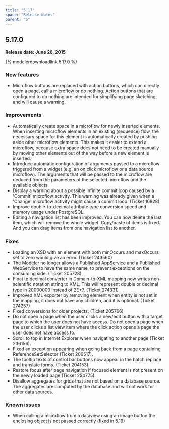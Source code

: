 ```yaml
---
title: "5.17"
space: "Release Notes"
parent: "5"
---
```


## 5.17.0

**Release date: June 26, 2015**

{% modelerdownloadlink 5.17.0 %}

### New features

*   Microflow buttons are replaced with action buttons, which can directly open a page, call a microflow or do nothing. Action buttons that are configured to do nothing are intended for simplifying page sketching, and will cause a warning.

### Improvements

*   Automatically create space in a microflow for newly inserted elements. When inserting microflow elements in an existing (sequence) flow, the necessary space for this element is automatically created by pushing aside other microflow elements. This makes it easier to extend a microflow, because extra space does not need to be created manually by moving other elements out of the way before a new element is inserted.
*   Introduce automatic configuration of arguments passed to a microflow triggered from a widget (e.g. an on click microflow or a data source microflow). The arguments that will be passed to the microflow are deduced from the parameters of the selected microflow and the available objects.
*   Display a warning about a possible infinite commit loop caused by a 'Commit' microflow activity. This warning was already given when a 'Change' microflow activity might cause a commit loop. (Ticket 16828)
*   Improve double-to-decimal attribute type conversion speed and memory usage under PostgreSQL.
*   Editing a navigation list has been improved. You can now delete the last item, which will remove the whole widget. Copy/paste of items is fixed. And you can drag items from one navigation list to another.

### Fixes

*   Loading an XSD with an element with both minOccurs and maxOccurs set to zero would give an error. (Ticket 243560)
*   The Modeler no longer allows a Published AppService and a Published WebService to have the same name, to prevent exceptions on the consuming side. (Ticket 205728)
*   Float to decimal converter in Domain-to-XML mapping now writes non-scientific notation string to XML. This will represent double or decimal type in 20000000 instead of 2E+7\. (Ticket 274331)
*   Improved XML exporter by removing element when entity is not set in the mapping, it does not have any children, and it is optional. (Ticket 274257)
*   Fixed conversions for older projects. (Ticket 205766)
*   Do not open a page when the user clicks a new/edit button with a target page to which the user does not have access. Do not open a page when the user clicks a list view item where the click action opens a page the user does not have access to.
*   Scroll to top in Internet Explorer when navigating to another page (Ticket 236156).
*   Fixed an exception appearing when going back from a page containing ReferenceSetSelector (Ticket 206517).
*   The tooltip texts of control bar buttons now appear in the batch replace and translate forms. (Ticket 204153)
*   Restore focus after page navigation if focused element is not present on the newly loaded page (Ticket 254775).
*   Disallow aggregates for grids that are not based on a database source. The aggregates are computed by the database and will not work for other data sources.

### Known issues

*   When calling a microflow from a dataview using an image button the enclosing object is not passed correctly (fixed in 5.19)